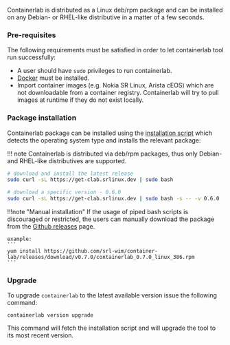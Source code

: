 Containerlab is distributed as a Linux deb/rpm package and can be installed on any Debian- or RHEL-like distributive in a matter of a few seconds.

### Pre-requisites
The following requirements must be satisfied in order to let containerlab tool run successfully:

* A user should have `sudo` privileges to run containerlab.
* [Docker](https://docs.docker.com/engine/install/) must be installed.
* Import container images (e.g. Nokia SR Linux, Arista cEOS) which are not downloadable from a container registry. Containerlab will try to pull images at runtime if they do not exist locally.

### Package installation
Containerlab package can be installed using the [installation script](https://github.com/srl-wim/container-lab/blob/master/get.sh) which detects the operating system type and installs the relevant package:

!!! note
    Containerlab is distributed via deb/rpm packages, thus only Debian- and RHEL-like distributives are supported.

```bash
# download and install the latest release
sudo curl -sL https://get-clab.srlinux.dev | sudo bash

# download a specific version - 0.6.0
sudo curl -sL https://get-clab.srlinux.dev | sudo bash -s -- -v 0.6.0
```

!!!note "Manual installation"
    If the usage of piped bash scripts is discouraged or restricted, the users can manually download the package from the [Github releases](https://github.com/srl-wim/container-lab/releases) page.

    example:
    ```
    yum install https://github.com/srl-wim/container-lab/releases/download/v0.7.0/containerlab_0.7.0_linux_386.rpm
    ```

### Upgrade
To upgrade `containerlab` to the latest available version issue the following command:

```
containerlab version upgrade
```

This command will fetch the installation script and will upgrade the tool to its most recent version.

